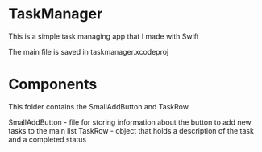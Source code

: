 # TaskManager
This is a simple task managing app that I made with Swift

The main file is saved in taskmanager.xcodeproj

# Components
This folder contains the SmallAddButton and TaskRow

SmallAddButton - file for storing information about the button to add new tasks to the main list
TaskRow - object that holds a description of the task and a completed status
